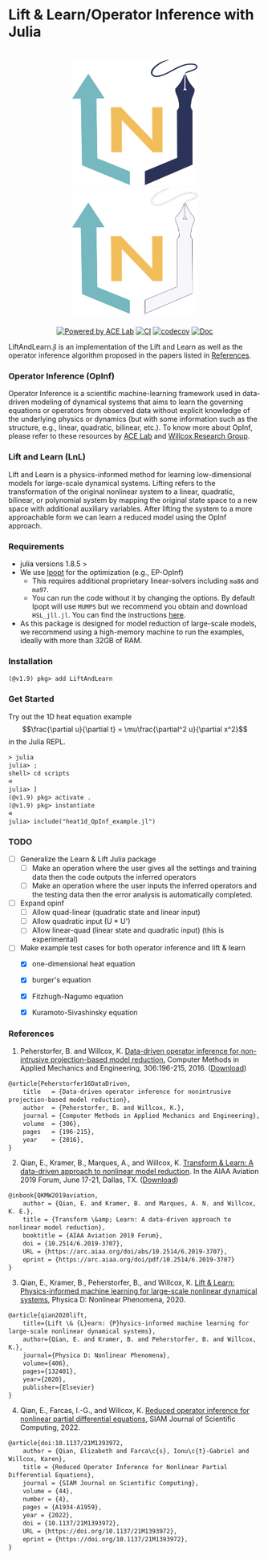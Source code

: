 # Lift & Learn/Operator Inference with Julia

<h1 align="center">
  <a href="https://github.com/smallpondtom/LiftAndLearn.jl">
    <img src="docs/src/assets/logo.png#gh-light-mode-only" alt="Logo" width="250" height="250"/>
    <img src="docs/src/assets/logo-dark.png#gh-dark-mode-only" alt="Logo" width="250" height="250"/>
  </a>
</h1>

<div align="center">

[![Powered by ACE Lab](https://img.shields.io/badge/powered%20by-ACE%20Lab-pink)](https://sites.google.com/view/elizabeth-qian/research/ace-group)
[![CI](https://github.com/smallpondtom/LiftAndLearn.jl/actions/workflows/CI.yml/badge.svg?branch=main)](https://github.com/smallpondtom/LiftAndLearn.jl/actions/workflows/CI.yml)
[![codecov](https://codecov.io/gh/smallpondtom/LiftAndLearn.jl/graph/badge.svg?token=4MJJ4716UA)](https://codecov.io/gh/smallpondtom/LiftAndLearn.jl)
[![Doc](https://img.shields.io/badge/docs-dev-blue.svg)](https://smallpondtom.github.io/LiftAndLearn.jl/dev)
</div>

LiftAndLearn.jl is an implementation of the Lift and Learn as well as the operator inference algorithm proposed in the papers listed in [References](#references). 

### Operator Inference (OpInf)
Operator Inference is a scientific machine-learning framework used in data-driven modeling of dynamical systems that aims to learn the governing equations or operators from observed data without explicit knowledge of the underlying physics or dynamics (but with some information such as the structure, e.g., linear, quadratic, bilinear, etc.). To know more about OpInf, please refer to these resources by  [ACE Lab](https://github.com/elizqian/operator-inference/tree/master) and [Willcox Research Group](https://kiwi.oden.utexas.edu/research/operator-inference).

### Lift and Learn (LnL)
Lift and Learn is a physics-informed method for learning low-dimensional models for large-scale dynamical systems. Lifting refers to the transformation of the original nonlinear system to a linear, quadratic, bilinear, or polynomial system by mapping the original state space to a new space with additional auxiliary variables. After lifting the system to a more approachable form we can learn a reduced model using the OpInf approach. 

### Requirements
- julia versions 1.8.5 >
- We use [Ipopt](https://github.com/jump-dev/Ipopt.jl) for the optimization (e.g., EP-OpInf)
    - This requires additional proprietary linear-solvers including `ma86` and `ma97`. 
    - You can run the code without it by changing the options. By default Ipopt will use `MUMPS` but we recommend you obtain and download `HSL_jll.jl`. You can find the instructions [here](https://licences.stfc.ac.uk/product/libhsl).
- As this package is designed for model reduction of large-scale models, we recommend using a high-memory machine to run the examples, ideally with more than 32GB of RAM.

### Installation
```julia-repl
(@v1.9) pkg> add LiftAndLearn
```

### Get Started
Try out the 1D heat equation example 
$$\frac{\partial u}{\partial t} = \mu\frac{\partial^2 u}{\partial x^2}$$
in the Julia REPL.
```julia-repl
> julia
julia> ;
shell> cd scripts 
⌫
julia> ]
(@v1.9) pkg> activate .
(@v1.9) pkg> instantiate
⌫
julia> include("heat1d_OpInf_example.jl")
```

### TODO

- [ ] Generalize the Learn & Lift Julia package 
    - [ ] Make an operation where the user gives all the settings and training data then the code outputs the inferred operators
    - [ ] Make an operation where the user inputs the inferred operators and the testing data then the error analysis is automatically completed.
- [ ] Expand opinf
    - [ ] Allow quad-linear (quadratic state and linear input)
    - [ ] Allow quadratic input (U * U')
    - [ ] Allow linear-quad (linear state and quadratic input) (this is experimental)
- [ ] Make example test cases for both operator inference and lift & learn
    - [x] one-dimensional heat equation
    - [x] burger's equation
    - [x] Fitzhugh-Nagumo equation
    - [x] Kuramoto-Sivashinsky equation


### References

1. Peherstorfer, B. and Willcox, K. 
[Data-driven operator inference for non-intrusive projection-based model reduction.](https://www.sciencedirect.com/science/article/pii/S0045782516301104)
Computer Methods in Applied Mechanics and Engineering, 306:196-215, 2016. ([Download](https://cims.nyu.edu/~pehersto/preprints/Non-intrusive-model-reduction-Peherstorfer-Willcox.pdf))
```
@article{Peherstorfer16DataDriven,
    title   = {Data-driven operator inference for nonintrusive projection-based model reduction},
    author  = {Peherstorfer, B. and Willcox, K.},
    journal = {Computer Methods in Applied Mechanics and Engineering},
    volume  = {306},
    pages   = {196-215},
    year    = {2016},
}
```

2. Qian, E., Kramer, B., Marques, A., and Willcox, K. 
[Transform & Learn: A data-driven approach to nonlinear model reduction](https://arc.aiaa.org/doi/10.2514/6.2019-3707).
In the AIAA Aviation 2019 Forum, June 17-21, Dallas, TX. ([Download](https://www.dropbox.com/s/5znea6z1vntby3d/QKMW_aviation19.pdf?dl=0))
```
@inbook{QKMW2019aviation,
    author = {Qian, E. and Kramer, B. and Marques, A. N. and Willcox, K. E.},
    title = {Transform \&amp; Learn: A data-driven approach to nonlinear model reduction},
    booktitle = {AIAA Aviation 2019 Forum},
    doi = {10.2514/6.2019-3707},
    URL = {https://arc.aiaa.org/doi/abs/10.2514/6.2019-3707},
    eprint = {https://arc.aiaa.org/doi/pdf/10.2514/6.2019-3707}
}
```

3. Qian, E., Kramer, B., Peherstorfer, B., and Willcox, K. [Lift & Learn: Physics-informed machine learning for large-scale nonlinear dynamical systems](https://www.sciencedirect.com/science/article/pii/S0167278919307651), Physica D: Nonlinear Phenomena, 2020.
```
@article{qian2020lift,
    title={Lift \& {L}earn: {P}hysics-informed machine learning for large-scale nonlinear dynamical systems},
    author={Qian, E. and Kramer, B. and Peherstorfer, B. and Willcox, K.},
    journal={Physica D: Nonlinear Phenomena},
    volume={406},
    pages={132401},
    year={2020},
    publisher={Elsevier}
}
```

4. Qian, E., Farcas, I.-G., and Willcox, K. [Reduced operator inference for nonlinear partial differential equations](https://epubs.siam.org/doi/10.1137/21M1393972), SIAM Journal of Scientific Computing, 2022.
```
@article{doi:10.1137/21M1393972,
    author = {Qian, Elizabeth and Farca\c{s}, Ionu\c{t}-Gabriel and Willcox, Karen},
    title = {Reduced Operator Inference for Nonlinear Partial Differential Equations},
    journal = {SIAM Journal on Scientific Computing},
    volume = {44},
    number = {4},
    pages = {A1934-A1959},
    year = {2022},
    doi = {10.1137/21M1393972},
    URL = {https://doi.org/10.1137/21M1393972},
    eprint = {https://doi.org/10.1137/21M1393972},
}
```
